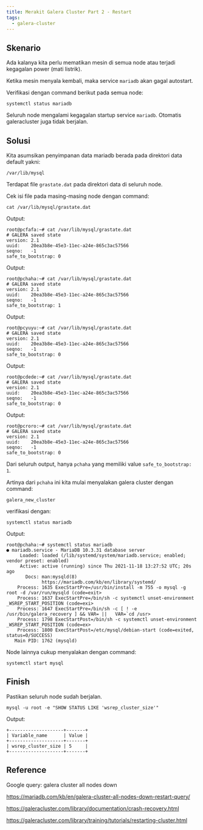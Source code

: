 ```yaml
---
title: Merakit Galera Cluster Part 2 - Restart
tags:
  - galera-cluster
---
```


## Skenario

Ada kalanya kita perlu mematikan mesin di semua node atau terjadi kegagalan power (mati listrik).

Ketika mesin menyala kembali, maka service `mariadb` akan gagal autostart.

Verifikasi dengan command berikut pada semua node:

```
systemctl status mariadb
```

Seluruh node mengalami kegagalan startup service `mariadb`. Otomatis galeracluster juga tidak berjalan.

## Solusi

Kita asumsikan penyimpanan data mariadb berada pada direktori data default yakni:

```
/var/lib/mysql
```

Terdapat file `grastate.dat` pada direktori data di seluruh node.

Cek isi file pada masing-masing node dengan command:

```
cat /var/lib/mysql/grastate.dat
```

Output:

```
root@pcfafa:~# cat /var/lib/mysql/grastate.dat
# GALERA saved state
version: 2.1
uuid:    20ea3b8e-45e3-11ec-a24e-865c3ac57566
seqno:   -1
safe_to_bootstrap: 0
```

Output:

```
root@pchaha:~# cat /var/lib/mysql/grastate.dat
# GALERA saved state
version: 2.1
uuid:    20ea3b8e-45e3-11ec-a24e-865c3ac57566
seqno:   -1
safe_to_bootstrap: 1
```

Output:

```
root@pcyuyu:~# cat /var/lib/mysql/grastate.dat
# GALERA saved state
version: 2.1
uuid:    20ea3b8e-45e3-11ec-a24e-865c3ac57566
seqno:   -1
safe_to_bootstrap: 0
```

Output:

```
root@pcdede:~# cat /var/lib/mysql/grastate.dat
# GALERA saved state
version: 2.1
uuid:    20ea3b8e-45e3-11ec-a24e-865c3ac57566
seqno:   -1
safe_to_bootstrap: 0
```

Output:

```
root@pcroro:~# cat /var/lib/mysql/grastate.dat
# GALERA saved state
version: 2.1
uuid:    20ea3b8e-45e3-11ec-a24e-865c3ac57566
seqno:   -1
safe_to_bootstrap: 0
```

Dari seluruh output, hanya `pchaha` yang memiliki value `safe_to_bootstrap: 1`.

Artinya dari `pchaha` ini kita mulai menyalakan galera cluster dengan command:

```
galera_new_cluster
```

verifikasi dengan:

```
systemctl status mariadb
```

Output:

```
root@pchaha:~# systemctl status mariadb
● mariadb.service - MariaDB 10.3.31 database server
     Loaded: loaded (/lib/systemd/system/mariadb.service; enabled; vendor preset: enabled)
     Active: active (running) since Thu 2021-11-18 13:27:52 UTC; 20s ago
       Docs: man:mysqld(8)
             https://mariadb.com/kb/en/library/systemd/
    Process: 1635 ExecStartPre=/usr/bin/install -m 755 -o mysql -g root -d /var/run/mysqld (code=exit>
    Process: 1637 ExecStartPre=/bin/sh -c systemctl unset-environment _WSREP_START_POSITION (code=exi>
    Process: 1647 ExecStartPre=/bin/sh -c [ ! -e /usr/bin/galera_recovery ] && VAR= ||   VAR=`cd /usr>
    Process: 1798 ExecStartPost=/bin/sh -c systemctl unset-environment _WSREP_START_POSITION (code=ex>
    Process: 1800 ExecStartPost=/etc/mysql/debian-start (code=exited, status=0/SUCCESS)
   Main PID: 1762 (mysqld)
```

Node lainnya cukup menyalakan dengan command:

```
systemctl start mysql
```

## Finish

Pastikan seluruh node sudah berjalan.

```
mysql -u root -e "SHOW STATUS LIKE 'wsrep_cluster_size'"
```

Output:

```
+--------------------+-------+
| Variable_name      | Value |
+--------------------+-------+
| wsrep_cluster_size | 5     |
+--------------------+-------+
```

## Reference

Google query: galera cluster all nodes down

https://mariadb.com/kb/en/galera-cluster-all-nodes-down-restart-query/

https://galeracluster.com/library/documentation/crash-recovery.html

https://galeracluster.com/library/training/tutorials/restarting-cluster.html

